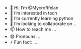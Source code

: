 - 👋 Hi, I’m @Mycroftfelan
- 👀 I’m interested in tech
- 🌱 I’m currently learning python
- 💞️ I’m looking to collaborate on ..
- 📫 How to reach me ...
- 😄 Pronouns: ...
- ⚡ Fun fact: ...

<!---
Mycroftfelan/Mycroftfelan is a ✨ special ✨ repository because its `README.md` (this file) appears on your GitHub profile.
You can click the Preview link to take a look at your changes.
--->
